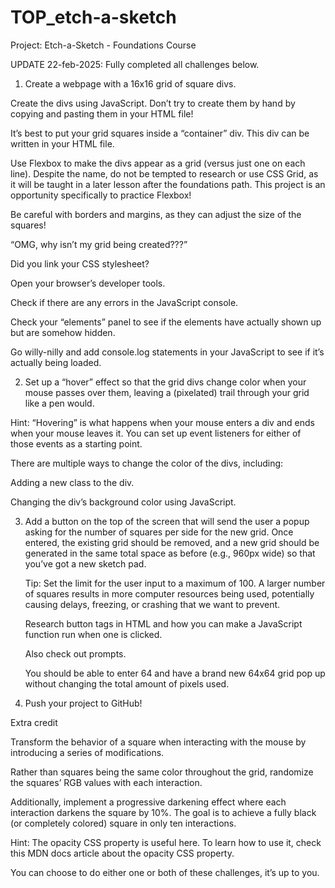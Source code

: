 # TOP_etch-a-sketch
 Project: Etch-a-Sketch - Foundations Course

UPDATE 22-feb-2025: Fully completed all challenges below.

1. Create a webpage with a 16x16 grid of square divs.

Create the divs using JavaScript. Don’t try to create them by hand by copying and pasting them in your HTML file!

It’s best to put your grid squares inside a “container” div. This div can be written in your HTML file.

Use Flexbox to make the divs appear as a grid (versus just one on each line). Despite the name, do not be tempted to research or use CSS Grid, as it will be taught in a later lesson after the foundations path. This project is an opportunity specifically to practice Flexbox!

Be careful with borders and margins, as they can adjust the size of the squares!

“OMG, why isn’t my grid being created???”

Did you link your CSS stylesheet?

Open your browser’s developer tools.

Check if there are any errors in the JavaScript console.

Check your “elements” panel to see if the elements have actually shown up but are somehow hidden.

Go willy-nilly and add console.log statements in your JavaScript to see if it’s actually being loaded.

2. Set up a “hover” effect so that the grid divs change color when your mouse passes over them, leaving a (pixelated) trail through your grid like a pen would.

Hint: “Hovering” is what happens when your mouse enters a div and ends when your mouse leaves it. You can set up event listeners for either of those events as a starting point.

There are multiple ways to change the color of the divs, including:

Adding a new class to the div.

Changing the div’s background color using JavaScript.

3. Add a button on the top of the screen that will send the user a popup asking for the number of squares per side for the new grid. Once entered, the existing grid should be removed, and a new grid should be generated in the same total space as before (e.g., 960px wide) so that you’ve got a new sketch pad.

    Tip: Set the limit for the user input to a maximum of 100. A larger number of squares results in more computer resources being used, potentially causing delays, freezing, or crashing that we want to prevent.

    Research button tags in HTML and how you can make a JavaScript function run when one is clicked.

    Also check out prompts.

    You should be able to enter 64 and have a brand new 64x64 grid pop up without changing the total amount of pixels used.

4. Push your project to GitHub!

Extra credit

Transform the behavior of a square when interacting with the mouse by introducing a series of modifications.

Rather than squares being the same color throughout the grid, randomize the squares’ RGB values with each interaction.

Additionally, implement a progressive darkening effect where each interaction darkens the square by 10%. The goal is to achieve a fully black (or completely colored) square in only ten interactions.

Hint: The opacity CSS property is useful here. To learn how to use it, check this MDN docs article about the opacity CSS property.

You can choose to do either one or both of these challenges, it’s up to you.